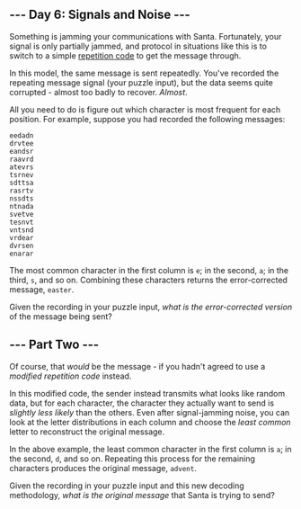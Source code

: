 <article class="day-desc"><h2>--- Day 6: Signals and Noise ---</h2><p>Something is jamming your communications with Santa. Fortunately, your signal is only partially jammed, and protocol in situations like this is to switch to a simple <a href="https://en.wikipedia.org/wiki/Repetition_code">repetition code</a> to get the message through.</p>
<p>In this model, the same message is sent repeatedly.  You've recorded the repeating message signal (your puzzle input), but the data seems quite corrupted - almost too badly to recover. <em>Almost</em>.</p>
<p>All you need to do is figure out which character is most frequent for each position. For example, suppose you had recorded the following messages:</p>
<pre><code>eedadn
drvtee
eandsr
raavrd
atevrs
tsrnev
sdttsa
rasrtv
nssdts
ntnada
svetve
tesnvt
vntsnd
vrdear
dvrsen
enarar
</code></pre>
<p>The most common character in the first column is <code>e</code>; in the second, <code>a</code>; in the third, <code>s</code>, and so on. Combining these characters returns the error-corrected message, <code>easter</code>.</p>
<p>Given the recording in your puzzle input, <em>what is the error-corrected version</em> of the message being sent?</p>
</article><article class="day-desc"><h2 id="part2">--- Part Two ---</h2><p>Of course, that <em>would</em> be the message - if you hadn't agreed to use a <em>modified repetition code</em> instead.</p>
<p>In this <span title="*Please* don't try this at home.">modified code</span>, the sender instead transmits what looks like random data, but for each character, the character they actually want to send is <em>slightly less likely</em> than the others. Even after signal-jamming noise, you can look at the letter distributions in each column and choose the <em>least common</em> letter to reconstruct the original message.</p>
<p>In the above example, the least common character in the first column is <code>a</code>; in the second, <code>d</code>, and so on. Repeating this process for the remaining characters produces the original message, <code>advent</code>.</p>
<p>Given the recording in your puzzle input and this new decoding methodology, <em>what is the original message</em> that Santa is trying to send?</p>
</article>